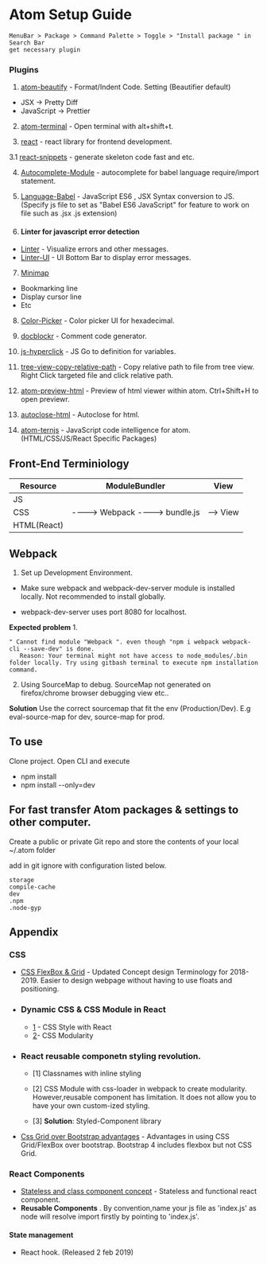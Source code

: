 # Atom Setup Guide
```
MenuBar > Package > Command Palette > Toggle > "Install package " in Search Bar
get necessary plugin
```
### Plugins

1. [atom-beautify](https://atom.io/packages/atom-beautify) - Format/Indent Code.
  Setting (Beautifier default)
 - JSX        -> Pretty Diff
 - JavaScript -> Prettier

2. [atom-terminal](https://atom.io/packages/atom-terminal) - Open terminal with alt+shift+t.

3. [react](https://atom.io/packages/react) - react library for frontend development.

  3.1 [react-snippets](https://atom.io/packages/react-snippets) - generate skeleton code fast and etc.

4. [Autocomplete-Module](https://atom.io/packages/autocomplete-modules) - autocomplete for babel language require/import statement.

5. [Language-Babel](https://atom.io/packages/language-babel) - JavaScript ES6 , JSX Syntax conversion to JS. (Specify js file to set as "Babel ES6 JavaScript" for feature to work on file such as .jsx .js extension)

6. #### Linter for javascript error detection
- [Linter](https://atom.io/packages/linter) - Visualize errors and other messages.
- [Linter-UI](https://atom.io/packages/linter-ui-default) - UI Bottom Bar to display error messages.

7. [Minimap](https://atom.io/packages/minimap)
 - Bookmarking line
 - Display cursor line
 - Etc
8. [Color-Picker](https://atom.io/packages/color-picker) - Color picker UI for hexadecimal.

9. [docblockr](https://atom.io/packages/docblockr) - Comment code generator.

10. [js-hyperclick](https://atom.io/packages/js-hyperclick) - JS Go to definition for variables.

11. [tree-view-copy-relative-path](https://atom.io/packages/tree-view-copy-relative-path) - Copy relative path to file from tree view. Right Click targeted file and click relative path.

12. [atom-preview-html](https://atom.io/packages/atom-html-preview) - Preview of html viewer within atom. Ctrl+Shift+H to open previewr.

13. [autoclose-html](https://atom.io/packages/autoclose-html) - Autoclose for html.

14. [atom-ternjs](https://atom.io/packages/atom-ternjs) - JavaScript code intelligence for atom.(HTML/CSS/JS/React Specific Packages)

## Front-End Terminiology

Resource | ModuleBundler | View
-------- | -------- | -----
JS |
CSS |  ----> Webpack ----> bundle.js | -->  View
HTML(React) |

## Webpack

1. Set up Development Environment.
 - Make sure webpack and webpack-dev-server module is installed locally. Not recommended to install globally.

- webpack-dev-server uses port 8080 for localhost.

**Expected problem**
1.
```
" Cannot find module "Webpack ". even though "npm i webpack webpack-cli --save-dev" is done.
   Reason: Your terminal might not have access to node_modules/.bin folder locally. Try using gitbash terminal to execute npm installation command.

```
2. Using SourceMap to debug.
SourceMap not generated on firefox/chrome browser debugging view etc..

**Solution**
Use the correct sourcemap that fit the env (Production/Dev). E.g eval-source-map for dev, source-map for prod.

## To use

Clone project. Open CLI and execute
 - npm install
 - npm install --only=dev


## For fast transfer Atom packages & settings to other computer.

Create a public or private Git repo and store the contents of your local ~/.atom folder

add in git ignore with configuration listed below.
```
storage
compile-cache
dev
.npm
.node-gyp
```
## Appendix

### CSS
 - [CSS FlexBox & Grid](https://developer.mozilla.org/en-US/docs/Web/CSS/CSS_Grid_Layout/Relationship_of_Grid_Layout) - Updated Concept design Terminology for 2018-2019. Easier to design webpage without having to use floats and positioning.

 - ### Dynamic CSS & CSS Module in React
   - [1](https://reactjs.org/docs/dom-elements.html) - CSS Style with React
   - [2](https://www.javascriptstuff.com/css-modules-by-example/)- CSS Modularity

 - ### React reusable componetn styling revolution.  
   - [1] Classnames with inline styling

   - [2] CSS Module with css-loader in webpack to create modularity. However,reusable component has limitation. It does not     allow you to have your own custom-ized styling.

   - [3] **Solution**: Styled-Component library

 - [Css Grid over Bootstrap advantages](https://hackernoon.com/how-css-grid-beats-bootstrap-85d5881cf163) - Advantages in using CSS Grid/FlexBox over bootstrap. Bootstrap 4 includes flexbox but not CSS Grid.


### React Components
 - [Stateless and class component concept](https://medium.com/the-andela-way/understanding-react-components-37f841c1f3bb) - Stateless and functional react component.
 - **Reusable Components** . By convention,name your js file as 'index.js' as node will resolve import firstly by pointing to 'index.js'.

#### State management
 - React hook. (Released 2 feb 2019)
